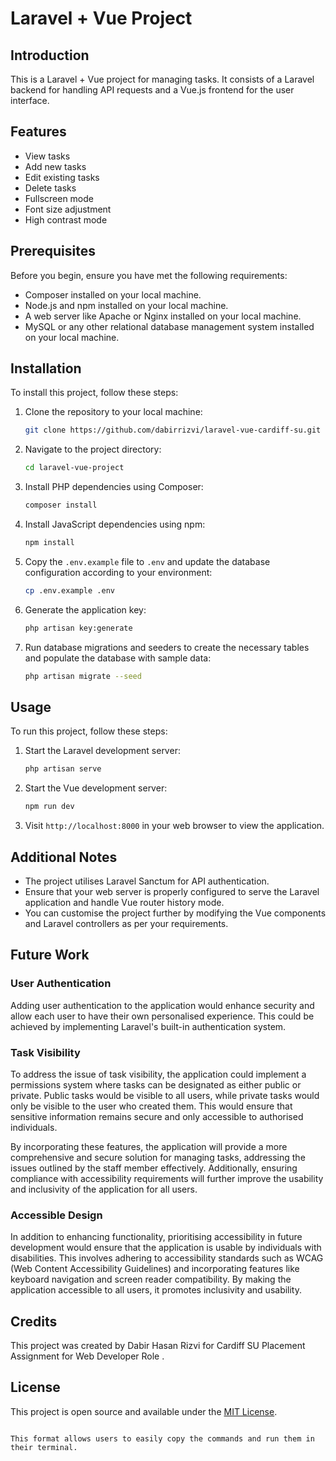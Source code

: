 # Laravel + Vue Project

## Introduction
This is a Laravel + Vue project for managing tasks. It consists of a Laravel backend for handling API requests and a Vue.js frontend for the user interface.

## Features
- View tasks
- Add new tasks
- Edit existing tasks
- Delete tasks
- Fullscreen mode
- Font size adjustment
- High contrast mode

## Prerequisites
Before you begin, ensure you have met the following requirements:
- Composer installed on your local machine.
- Node.js and npm installed on your local machine.
- A web server like Apache or Nginx installed on your local machine.
- MySQL or any other relational database management system installed on your local machine.

## Installation
To install this project, follow these steps:

1. Clone the repository to your local machine:
   ```bash
   git clone https://github.com/dabirrizvi/laravel-vue-cardiff-su.git
   ```

2. Navigate to the project directory:
   ```bash
   cd laravel-vue-project
   ```

3. Install PHP dependencies using Composer:
   ```bash
   composer install
   ```

4. Install JavaScript dependencies using npm:
   ```bash
   npm install
   ```

5. Copy the `.env.example` file to `.env` and update the database configuration according to your environment: 
   ```bash
   cp .env.example .env
   ```


6. Generate the application key: 
   ```bash
   php artisan key:generate
   ```



7. Run database migrations and seeders to create the necessary tables and populate the database with sample data: 
   ```bash
   php artisan migrate --seed
   ```
   


## Usage
To run this project, follow these steps:

1. Start the Laravel development server:
   ```bash
   php artisan serve
   ```

2. Start the Vue development server:
   ```bash
   npm run dev
   ```

3. Visit `http://localhost:8000` in your web browser to view the application.

## Additional Notes
- The project utilises Laravel Sanctum for API authentication.
- Ensure that your web server is properly configured to serve the Laravel application and handle Vue router history mode.
- You can customise the project further by modifying the Vue components and Laravel controllers as per your requirements.

## Future Work 

### User Authentication
Adding user authentication to the application would enhance security and allow each user to have their own personalised experience. This could be achieved by implementing Laravel's built-in authentication system.

### Task Visibility
To address the issue of task visibility, the application could implement a permissions system where tasks can be designated as either public or private. Public tasks would be visible to all users, while private tasks would only be visible to the user who created them. This would ensure that sensitive information remains secure and only accessible to authorised individuals.

By incorporating these features, the application will provide a more comprehensive and secure solution for managing tasks, addressing the issues outlined by the staff member effectively. Additionally, ensuring compliance with accessibility requirements will further improve the usability and inclusivity of the application for all users.

### Accessible Design
In addition to enhancing functionality, prioritising accessibility in future development would ensure that the application is usable by individuals with disabilities. This involves adhering to accessibility standards such as WCAG (Web Content Accessibility Guidelines) and incorporating features like keyboard navigation and screen reader compatibility. By making the application accessible to all users, it promotes inclusivity and usability.

## Credits
This project was created by Dabir Hasan Rizvi for Cardiff SU Placement Assignment for Web Developer Role .

## License
This project is open source and available under the [MIT License](https://opensource.org/licenses/MIT).
```

This format allows users to easily copy the commands and run them in their terminal.
